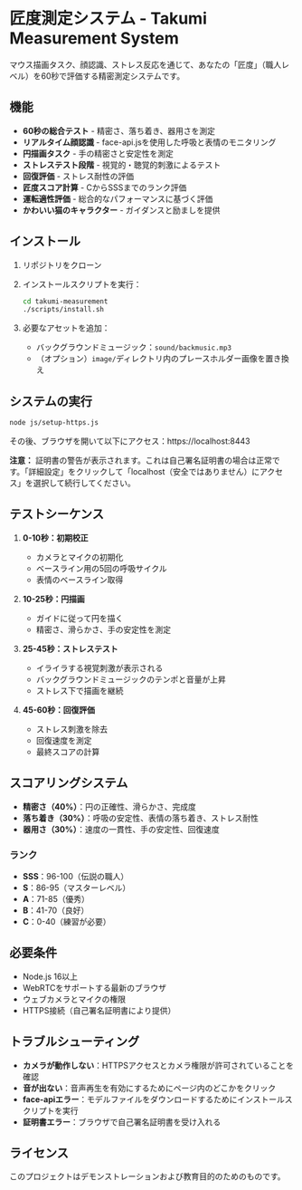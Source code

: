 # 匠度測定システム - Takumi Measurement System

マウス描画タスク、顔認識、ストレス反応を通じて、あなたの「匠度」（職人レベル）を60秒で評価する精密測定システムです。

## 機能

- **60秒の総合テスト** - 精密さ、落ち着き、器用さを測定
- **リアルタイム顔認識** - face-api.jsを使用した呼吸と表情のモニタリング
- **円描画タスク** - 手の精密さと安定性を測定
- **ストレステスト段階** - 視覚的・聴覚的刺激によるテスト
- **回復評価** - ストレス耐性の評価
- **匠度スコア計算** - CからSSSまでのランク評価
- **運転適性評価** - 総合的なパフォーマンスに基づく評価
- **かわいい猫のキャラクター** - ガイダンスと励ましを提供

## インストール

1. リポジトリをクローン
2. インストールスクリプトを実行：
   ```bash
   cd takumi-measurement
   ./scripts/install.sh
   ```

3. 必要なアセットを追加：
   - バックグラウンドミュージック：`sound/backmusic.mp3`
   - （オプション）`image/`ディレクトリ内のプレースホルダー画像を置き換え

## システムの実行

```bash
node js/setup-https.js
```

その後、ブラウザを開いて以下にアクセス：https://localhost:8443

**注意：** 証明書の警告が表示されます。これは自己署名証明書の場合は正常です。「詳細設定」をクリックして「localhost（安全ではありません）にアクセス」を選択して続行してください。

## テストシーケンス

1. **0-10秒：初期校正**
   - カメラとマイクの初期化
   - ベースライン用の5回の呼吸サイクル
   - 表情のベースライン取得

2. **10-25秒：円描画**
   - ガイドに従って円を描く
   - 精密さ、滑らかさ、手の安定性を測定

3. **25-45秒：ストレステスト**
   - イライラする視覚刺激が表示される
   - バックグラウンドミュージックのテンポと音量が上昇
   - ストレス下で描画を継続

4. **45-60秒：回復評価**
   - ストレス刺激を除去
   - 回復速度を測定
   - 最終スコアの計算

## スコアリングシステム

- **精密さ（40%）**：円の正確性、滑らかさ、完成度
- **落ち着き（30%）**：呼吸の安定性、表情の落ち着き、ストレス耐性
- **器用さ（30%）**：速度の一貫性、手の安定性、回復速度

### ランク
- **SSS**：96-100（伝説の職人）
- **S**：86-95（マスターレベル）
- **A**：71-85（優秀）
- **B**：41-70（良好）
- **C**：0-40（練習が必要）

## 必要条件

- Node.js 16以上
- WebRTCをサポートする最新のブラウザ
- ウェブカメラとマイクの権限
- HTTPS接続（自己署名証明書により提供）

## トラブルシューティング

- **カメラが動作しない**：HTTPSアクセスとカメラ権限が許可されていることを確認
- **音が出ない**：音声再生を有効にするためにページ内のどこかをクリック
- **face-apiエラー**：モデルファイルをダウンロードするためにインストールスクリプトを実行
- **証明書エラー**：ブラウザで自己署名証明書を受け入れる

## ライセンス

このプロジェクトはデモンストレーションおよび教育目的のためのものです。